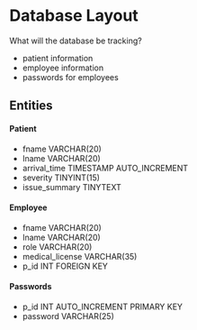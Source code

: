 # Database Layout

What will the database be tracking?
 - patient information
 - employee information
 - passwords for employees

## Entities

#### Patient
  - fname VARCHAR(20)
  - lname VARCHAR(20)
  - arrival_time TIMESTAMP AUTO_INCREMENT
  - severity TINYINT(15)
  - issue_summary TINYTEXT

#### Employee
  - fname VARCHAR(20)
  - lname VARCHAR(20)
  - role VARCHAR(20)
  - medical_license VARCHAR(35)
  - p_id INT FOREIGN KEY

#### Passwords
 - p_id INT AUTO_INCREMENT PRIMARY KEY
 - password VARCHAR(25)
